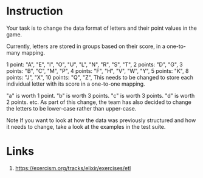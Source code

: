 # Instruction
Your task is to change the data format of letters and their point values in the game.

Currently, letters are stored in groups based on their score, in a one-to-many mapping.

1 point: "A", "E", "I", "O", "U", "L", "N", "R", "S", "T",
2 points: "D", "G",
3 points: "B", "C", "M", "P",
4 points: "F", "H", "V", "W", "Y",
5 points: "K",
8 points: "J", "X",
10 points: "Q", "Z",
This needs to be changed to store each individual letter with its score in a one-to-one mapping.

"a" is worth 1 point.
"b" is worth 3 points.
"c" is worth 3 points.
"d" is worth 2 points.
etc.
As part of this change, the team has also decided to change the letters to be lower-case rather than upper-case.

Note
If you want to look at how the data was previously structured and how it needs to change, take a look at the examples in the test suite.

# Links
1. https://exercism.org/tracks/elixir/exercises/etl